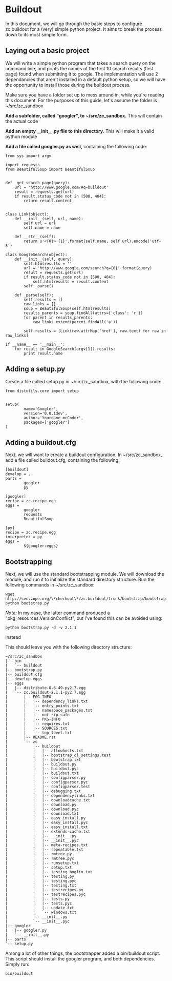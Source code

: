 Buildout
========

In this document, we will go through the basic steps to configure zc.buildout for a (very) simple python project. It aims to break the process down to its most simple form.

Laying out a basic project
--------------------------

We will write a simple python program that takes a search query on the command line, and prints the names of the first 10 search results (first page) found when submitting it to google. The implementation will use 2 dependancies that aren't installed in a default python setup, so we will have the opportunity to install those during the buildout process.

Make sure you have a folder set up to mess around in, while you're reading this document. For the purposes of this guide, let's assume the folder is ~/src/zc\_sandbox

**Add a subfolder, called "googler", to ~/src/zc\_sandbox.** This will contain the actual code

**Add an empty \_\_init\_\_.py file to this directory.** This will make it a valid python module

**Add a file called googler.py as well,** containing the following code:

    from sys import argv

    import requests
    from BeautifulSoup import BeautifulSoup


    def _get_search_page(query):
        url = 'http://www.google.com/#q=buildout'
        result = requests.get(url)
        if result.status_code not in [500, 404]:
            return result.content


    class Link(object):
        def __init__(self, url, name):
            self.url = url
            self.name = name

        def __str__(self):
            return u'<{0}> {1}'.format(self.name, self.url).encode('utf-8')

    class GoogleSearch(object):
        def __init__(self, query):
            self.htmlresults = ''
            url = 'http://www.google.com/search?q={0}'.format(query)
            result = requests.get(url)
            if result.status_code not in [500, 404]:
                self.htmlresults = result.content
            self._parse()

        def _parse(self):
            self.results = []
            raw_links = []
            soup = BeautifulSoup(self.htmlresults)
            results_parents = soup.findAll(attrs={'class': 'r'})
            for parent in results_parents:
                raw_links.extend(parent.findAll('a'))

            self.results = [Link(raw.attrMap['href'], raw.text) for raw in raw_links]

    if __name__ == '__main__':
        for result in GoogleSearch(argv[1]).results:
            print result.name

Adding a setup.py
-----------------
Create a file called setup.py in ~/src/zc\_sandbox, with the following code:

    from distutils.core import setup


    setup(
            name='Googler',
            version='0.0.1dev',
            author='Yourname mcCoder',
            packages=['googler']
    )

Adding a buildout.cfg
---------------------
Next, we will want to create a buildout configuration. In ~/src/zc\_sandbox, add a file called buildout.cfg, containing the following:

    [buildout]
    develop = .
    parts = 
            googler
            py

    [googler]
    recipe = zc.recipe.egg
    eggs = 
            googler
            requests
            BeautifulSoup

    [py]
    recipe = zc.recipe.egg
    interpreter = py
    eggs = 
            ${googler:eggs}

Bootstrapping
-------------
Next, we will use the standard bootstrapping module. We will download the module, and run it to initialize the standard directory structure. Run the following commands in ~/src/zc\_sandbox:

    wget http://svn.zope.org/\*checkout\*/zc.buildout/trunk/bootstrap/bootstrap.py
    python bootstrap.py

_Note:_ In my case, the latter command produced a "pkg_resources.VersionConflict", but I've found this can be avoided using:

    python bootstrap.py -d -v 2.1.1

instead

This should leave you with the following directory structure:

    ~/src/zc_sandbox
    |-- bin
    |   `-- buildout
    |-- bootstrap.py
    |-- buildout.cfg
    |-- develop-eggs
    |-- eggs
    |   |-- distribute-0.6.49-py2.7.egg
    |   `-- zc.buildout-2.1.1-py2.7.egg
    |       |-- EGG-INFO
    |       |   |-- dependency_links.txt
    |       |   |-- entry_points.txt
    |       |   |-- namespace_packages.txt
    |       |   |-- not-zip-safe
    |       |   |-- PKG-INFO
    |       |   |-- requires.txt
    |       |   |-- SOURCES.txt
    |       |   `-- top_level.txt
    |       |-- README.rst
    |       `-- zc
    |           |-- buildout
    |           |   |-- allowhosts.txt
    |           |   |-- bootstrap_cl_settings.test
    |           |   |-- bootstrap.txt
    |           |   |-- buildout.py
    |           |   |-- buildout.pyc
    |           |   |-- buildout.txt
    |           |   |-- configparser.py
    |           |   |-- configparser.pyc
    |           |   |-- configparser.test
    |           |   |-- debugging.txt
    |           |   |-- dependencylinks.txt
    |           |   |-- downloadcache.txt
    |           |   |-- download.py
    |           |   |-- download.pyc
    |           |   |-- download.txt
    |           |   |-- easy_install.py
    |           |   |-- easy_install.pyc
    |           |   |-- easy_install.txt
    |           |   |-- extends-cache.txt
    |           |   |-- __init__.py
    |           |   |-- __init__.pyc
    |           |   |-- meta-recipes.txt
    |           |   |-- repeatable.txt
    |           |   |-- rmtree.py
    |           |   |-- rmtree.pyc
    |           |   |-- runsetup.txt
    |           |   |-- setup.txt
    |           |   |-- testing_bugfix.txt
    |           |   |-- testing.py
    |           |   |-- testing.pyc
    |           |   |-- testing.txt
    |           |   |-- testrecipes.py
    |           |   |-- testrecipes.pyc
    |           |   |-- tests.py
    |           |   |-- tests.pyc
    |           |   |-- update.txt
    |           |   `-- windows.txt
    |           |-- __init__.py
    |           `-- __init__.pyc
    |-- googler
    |   |-- googler.py
    |   `-- __init__.py
    |-- parts
    `-- setup.py

Among a lot of other things, the bootstrapper added a bin/buildout script. This script should install the googler program, and both dependencies. Simply run:

    bin/buildout
